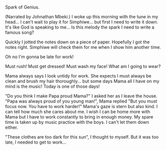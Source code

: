 Spark of Genius.

(Narrated by Johnathan Mbeki.)
I woke up this morning with the tune in my head... I can't wait to play it for Simphiwe... but first I need to write it down. It's like God is speaking to me... Is this melody the spark I need to write a famous song?

Quickly I jotted the notes down on a piece of paper. Hopefully I got the notes right. Simphiwe will check them for me when I show him another time.

Oh no I'm gonna be late for work!

Must rush! Must get dressed! Must wash my face! What am I going to wear?

Mama always says I look untidy for work. She expects I must always be clean and brush my hair thoroughly... but some days Mama all I have on my mind is the
music! Today is one of those days!

"Do you think I make Papa proud Mama?" I asked her as I leave the house. "Papa was always proud of you young man!", Mama replied "But you must focus now.
You have to work harder!" Mama's gaze is stern but also kind. I can tell how much she cares about me. I wish I can be home more with Mama but I have to work
constantly to bring in enough money. My spare time is taken up by music practice with the boys. I can't let them down either.

"These clothes are too dark for this sun", I thought to myself. But it was too late, I needed to get to work...